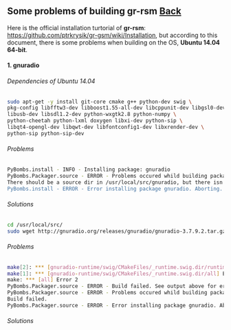 ## Some problems of building gr-rsm [Back](./qa.md)

Here is the official installation turtorial of **gr-rsm**: https://github.com/ptrkrysik/gr-gsm/wiki/Installation, but according to this document, there is some problems when building on the OS, **Ubuntu 14.04 64-bit**.

#### 1. gnuradio

###### Dependencies of Ubuntu 14.04

```bash
sudo apt-get -y install git-core cmake g++ python-dev swig \
pkg-config libfftw3-dev libboost1.55-all-dev libcppunit-dev libgsl0-dev \
libusb-dev libsdl1.2-dev python-wxgtk2.8 python-numpy \
python-cheetah python-lxml doxygen libxi-dev python-sip \
libqt4-opengl-dev libqwt-dev libfontconfig1-dev libxrender-dev \
python-sip python-sip-dev
```

###### Problems

```bash
PyBombs.install - INFO - Installing package: gnuradio
PyBombs.Packager.source - ERROR - Problems occured whild building package gnuradio:
There should be a source dir in /usr/local/src/gnuradio, but there isn't.
PyBombs.install - ERROR - Error installing package gnuradio. Aborting.
```

###### Solutions

```bash
cd /usr/local/src/
sudo wget http://gnuradio.org/releases/gnuradio/gnuradio-3.7.9.2.tar.gz
```

###### Problems

```bash
make[2]: *** [gnuradio-runtime/swig/CMakeFiles/_runtime.swig.dir/runtime_swigPYTHON_wrap.cxx.o] Error 4
make[1]: *** [gnuradio-runtime/swig/CMakeFiles/_runtime.swig.dir/all] Error 2
make: *** [all] Error 2
PyBombs.Packager.source - ERROR - Build failed. See output above for error messages.
PyBombs.Packager.source - ERROR - Problems occured whild building package gnuradio:
Build failed.
PyBombs.Packager.source - ERROR - Error installing package gnuradio. Aborting.
```

###### Solutions
